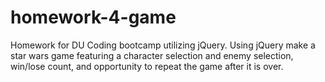 # homework-4-game
Homework for DU Coding bootcamp utilizing jQuery. Using jQuery make a star wars game featuring a character selection and enemy selection, win/lose count, and opportunity to repeat the game after it is over. 
